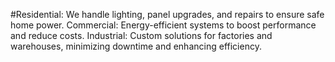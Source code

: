 #Residential: We handle lighting, panel upgrades, and repairs to ensure safe home power.
Commercial: Energy-efficient systems to boost performance and reduce costs.
Industrial: Custom solutions for factories and warehouses, minimizing downtime and enhancing efficiency.


